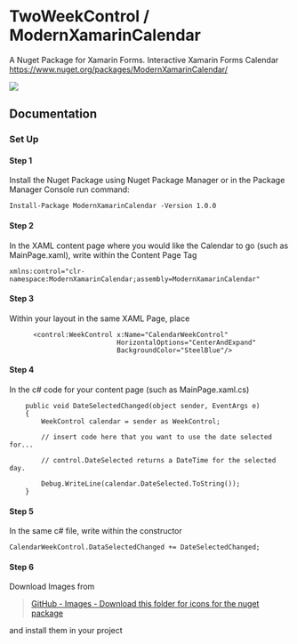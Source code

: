 # TwoWeekControl   /   ModernXamarinCalendar
A Nuget Package for Xamarin Forms. Interactive Xamarin Forms Calendar
<a href="https://www.nuget.org/packages/ModernXamarinCalendar/">https://www.nuget.org/packages/ModernXamarinCalendar/</a>

<img src="https://github.com/mattmorgan6/TwoWeekControl/blob/master/Images/ModernControlSnip.JPG">

## Documentation

### Set Up
#### Step 1
  Install the Nuget Package using Nuget Package Manager or in the Package Manager Console run command:
>  
    Install-Package ModernXamarinCalendar -Version 1.0.0 


#### Step 2
  In the XAML content page where you would like the Calendar to go (such as MainPage.xaml), write within the Content Page Tag
>   
    xmlns:control="clr-namespace:ModernXamarinCalendar;assembly=ModernXamarinCalendar"


#### Step 3
  Within your layout in the same XAML Page, place
>         
          <control:WeekControl x:Name="CalendarWeekControl"
                               HorizontalOptions="CenterAndExpand"
                               BackgroundColor="SteelBlue"/>
                             
#### Step 4
  In the c# code for your content page (such as MainPage.xaml.cs)
>           
        public void DateSelectedChanged(object sender, EventArgs e)
        {
            WeekControl calendar = sender as WeekControl;

            // insert code here that you want to use the date selected for...
            
            // control.DateSelected returns a DateTime for the selected day.

            Debug.WriteLine(calendar.DateSelected.ToString());
        }
        
        
#### Step 5
  In the same c# file, write within the constructor
 ```   
 CalendarWeekControl.DataSelectedChanged += DateSelectedChanged;   
 ```
 
#### Step 6
Download Images from 
>[GitHub - Images - Download this folder for icons for the nuget package](https://github.com/mattmorgan6/ModernXamarinCalendar/tree/master/Images%20-Download%20this%20folder%20for%20icons%20for%20nuget%20package)

and install them in your project
 
